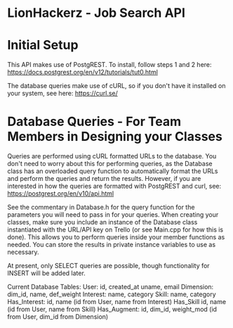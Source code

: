 # LionHackerz - Job Search API

# Initial Setup
This API makes use of PostgREST.  To install, follow steps 1 and 2 here:
    https://docs.postgrest.org/en/v12/tutorials/tut0.html

The database queries make use of cURL, so if you don't have it installed on your
system, see here: 
    https://curl.se/

# Database Queries - For Team Members in Designing your Classes
Queries are performed using cURL formatted URLs to the database.  You don't need
to worry about this for performing queries, as the Database class has an overloaded
query function to automatically format the URLs and perform the queries and return the
results.  However, if you are interested in how the queries are formatted with
PostgREST and curl, see:
    https://postgrest.org/en/v10/api.html

See the commentary in Database.h for the query function for the parameters you will
need to pass in for your queries.  When creating your classes, make sure you include
an instance of the Database class instantiated with the URL/API key on Trello (or see
Main.cpp for how this is done).  This allows you to perform queries inside your member
functions as needed.  You can store the results in private instance variables to use as
necessary.

At present, only SELECT queries are possible, though functionality for INSERT will be
added later.

Current Database Tables:
    User:             id, created_at uname, email
    Dimension:        dim_id, name, def_weight
    Interest:         name, category
    Skill:            name, category
    Has_Interest:     id, name  (id from User, name from Interest)
    Has_Skill         id, name  (id from User, name from Skill)
    Has_Augment:      id, dim_id, weight_mod  (id from User, dim_id from Dimension)
